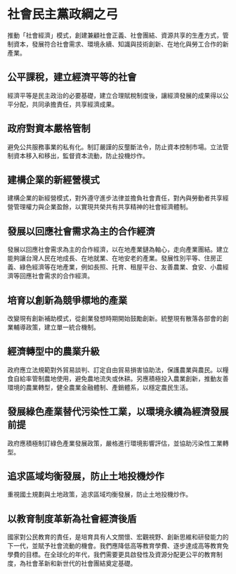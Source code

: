 # 社會民主黨政綱之弓

推動「社會經濟」模式，創建兼顧社會正義、社會團結、資源共享的生產方式，管制資本，發展符合社會需求、環境永續、知識與技術創新、在地化與勞工合作的新產業。

## 公平課稅，建立經濟平等的社會

經濟平等是民主政治的必要基礎，建立合理賦稅制度後，讓經濟發展的成果得以公平分配，共同承擔責任，共享經濟成果。

## 政府對資本嚴格管制

避免公共服務事業的私有化。制訂嚴謹的反壟斷法令，防止資本控制市場。立法管制資本移入和移出，監督資本流動，防止投機炒作。

## 建構企業的新經營模式

建構企業的新經營模式，對外遵守進步法律並擔負社會責任，對內與勞動者共享經營管理權力與企業盈餘，以實現共榮共有共享精神的社會經濟體制。

## 發展以回應社會需求為主的合作經濟

發展以回應社會需求為主的合作經濟，以在地產業鏈為軸心，走向產業團結。建立能夠讓台灣人民在地成長、在地就業、在地安老的產業。發展性別平等、住房正義、綠色經濟等在地產業，例如長照、托育、租屋平台、友善農業、食安、小農經濟等回應社會需求的合作經濟。

## 培育以創新為競爭標地的產業

改變現有創新補助模式，從創業發想時期開始鼓勵創新。統整現有散落各部會的創業輔導政策，建立單一統合機制。

## 經濟轉型中的農業升級

政府應立法規範對外貿易談判、訂定自由貿易損害協助法，保護農業與農民。以糧食自給率管制農地使用，避免農地流失或休耕。另應積極投入農業創新，推動友善環境的農業轉型，健全農業金融體制、產銷體系，以穩定農民生活。

## 發展綠色產業替代污染性工業，以環境永續為經濟發展前提

政府應積極制訂綠色產業發展政策，嚴格進行環境影響評估，並協助污染性工業轉型。

## 追求區域均衡發展，防止土地投機炒作

重視國土規劃與土地政策，追求區域均衡發展，防止土地投機炒作。

## 以教育制度革新為社會經濟後盾

國家對公民教育的責任，是培育具有人文關懷、宏觀視野、創新思維和研發能力的下一代，並賦予社會流動的機會。我們應降低高等教育學費、逐步達成高等教育免學費的目標。在全球化的年代，我們需要更具啟發性及資源分配更公平的教育制度，為社會革新和新世代的社會團結奠定基礎。
